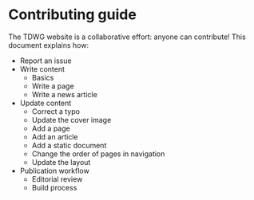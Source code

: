 # Contributing guide

The TDWG website is a collaborative effort: anyone can contribute! This document explains how:

- Report an issue
- Write content
  - Basics
  - Write a page
  - Write a news article
- Update content
  - Correct a typo
  - Update the cover image
  - Add a page
  - Add an article
  - Add a static document
  - Change the order of pages in navigation
  - Update the layout
- Publication workflow
  - Editorial review
  - Build process
